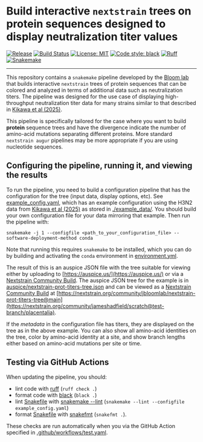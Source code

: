 # Build interactive `nextstrain` trees on protein sequences designed to display neutralization titer values

[![Release](https://img.shields.io/github/v/release/jbloomlab/nextstrain-prot-titers-tree?logo=github)](https://github.com/jbloomlab/nextstrain-prot-titers-tree/releases)
[![Build Status](https://github.com/jbloomlab/nextstrain-prot-titers-tree/actions/workflows/test.yaml/badge.svg)](https://github.com/jbloomlab/nextstrain-prot-titers-tree/actions/workflows/test.yaml)
[![License: MIT](https://img.shields.io/badge/License-MIT-yellow.svg)](https://opensource.org/licenses/MIT)
[![Code style: black](https://img.shields.io/badge/code%20style-black-000000.svg)](https://github.com/psf/black)
[![Ruff](https://img.shields.io/endpoint?url=https://raw.githubusercontent.com/charliermarsh/ruff/main/assets/badge/v2.json)](https://github.com/astral-sh/ruff)
[![Snakemake](https://img.shields.io/badge/snakemake-≥9.9-brightgreen.svg?style=flat)](https://snakemake.readthedocs.io)

---

This repository contains a `snakemake` pipeline developed by the [Bloom lab](https://jbloomlab.org) that builds interactive `nextstrain` trees of protein sequences that can be colored and analyzed in terms of additional data such as neutralization titers.
The pipeline was designed for the use case of displaying high-throughput neutralization titer data for many strains similar to that described in [Kikawa et al (2025)](https://doi.org/10.1101/2025.09.06.674661).

This pipeline is specifically tailored for the case where you want to build **protein** sequence trees and have the divergence indicate the number of amino-acid mutations separating different proteins.
More standard `nextstrain augur` pipelines may be more appropriate if you are using nucleotide sequences.

## Configuring the pipeline, running it, and viewing the results
To run the pipeline, you need to build a configuration pipeline that has the configuration for the tree (input data, display options, etc).
See [example_config.yaml](example_config.yaml), which has an example configuration using the H3N2 data from [Kikawa et al (2025)](https://doi.org/10.1101/2025.09.06.674661) as stored in [./example_data/](example_data).
You should build your own configuration file for your data mirroring that example.
Then run the pipeline with:

    snakemake -j 1 --configfile <path_to_your_configuration_file> --software-deployment-method conda

Note that running this requires `snakemake` to be installed, which you can do by building and activating the `conda` environment in [environment.yml](environment.yml).

The result of this is an auspice JSON file with the tree suitable for viewing either by uploading to [https://auspice.us/](https://auspice.us/) or via a [Nextstrain Community Build](https://docs.nextstrain.org/en/latest/guides/share/community-builds.html).
The auspice JSON tree for the example is in [auspice/nextstrain-prot-titers-tree.json](auspice/nextstrain-prot-titers-tree.json) and can be viewed as a [Nextstrain Community Build](https://docs.nextstrain.org/en/latest/guides/share/community-builds.html) at [https://nextstrain.org/community/jbloomlab/nextstrain-prot-titers-tree@main](https://nextstrain.org/community/jameshadfield/scratch@test-branch/placentalia).

If the *metadata* in the configuration file has titers, they are displayed on the tree as in the above example.
You can also show all amino-acid identities on the tree, color by amino-acid identity at a site, and show branch lengths either based on amino-acid mutations per site or time.

## Testing via GitHub Actions
When updating the pipeline, you should:

 - lint code with [ruff](https://github.com/astral-sh/ruff) (`ruff check .`)
 - format code with [black](https://github.com/psf/black) (`black .`)
 - lint [Snakefile](Snakefile) with [snakemake --lint](https://snakemake.readthedocs.io/en/stable/snakefiles/best_practices.html) (`snakemake --lint --configfile example_config.yaml`)
 - format [Snakefile](Snakefile) with [snakefmt](https://github.com/snakemake/snakefmt) (`snakefmt .`).

These checks are run automatically when you via the GitHub Action specified in [.github/workflows/test.yaml](.github/workflows/test.yaml).
